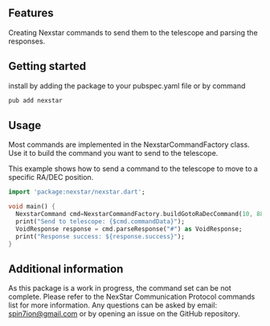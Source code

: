 <!-- 
Celestron's NexStar Communication protocol implementation for Dart and Flutter.

This package is a work in progress!

The NexStar protocol is used to communicate with Celestron's NexStar telescopes.
This package focuses on building the commands and parsing the responses from the telescope.
The communications layer is not implemented in this package as it can bu UART, TCP/IP, Bluetooth SPP or BLE.

Any issues can be posted to the [GitHub repository](
(https://github.com/spin7ion/nexstar_flutter/issues)
and the Flutter guide for
[developing packages and plugins](https://flutter.dev/to/develop-packages). 
-->


## Features

Creating Nexstar commands to send them to the telescope and parsing the responses.

## Getting started

install by adding the package to your pubspec.yaml file or by command

```bash
pub add nexstar
```

## Usage

Most commands are implemented in the NexstarCommandFactory class.
Use it to build the command you want to send to the telescope.

This example shows how to send a command to the telescope to move to a specific RA/DEC position.

```dart
import 'package:nexstar/nexstar.dart';

void main() {
  NexstarCommand cmd=NexstarCommandFactory.buildGotoRaDecCommand(10, 88, false);
  print("Send to telescope: {$cmd.commandData}");
  VoidResponse response = cmd.parseResponse("#") as VoidResponse;
  print("Response success: ${response.success}");
}
```

## Additional information

As this package is a work in progress, the command set can be not complete.
Please refer to the NexStar Communication Protocol commands list for more information.
Any questions can be asked by email: [spin7ion@gmail.com](mailto:spin7ion@gmail.com)  or by opening an issue on the GitHub repository.